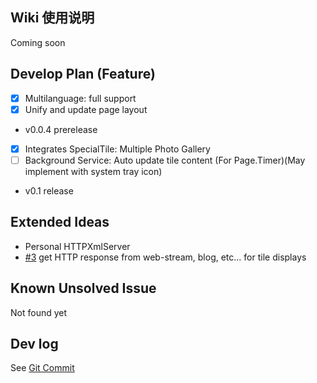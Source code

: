 ## Wiki 使用说明

Coming soon 

## Develop Plan (Feature)

- [x] Multilanguage: full support
- [x] Unify and update page layout
- v0.0.4 prerelease

- [x] Integrates SpecialTile: Multiple Photo Gallery
- [ ] Background Service: Auto update tile content (For Page.Timer)(May implement with system tray icon)
- v0.1 release

## Extended Ideas
- Personal HTTPXmlServer  
- [#3](https://github.com/fischldesu/WindowsCustomTile/issues/3)
get HTTP response from web-stream, blog, etc... for tile displays
## Known Unsolved Issue
Not found yet
## Dev log
See [Git Commit](https://github.com/fischldesu/WindowsCustomTile/commits/master/)
